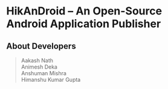 # HikAnDroid – An Open-Source Android Application Publisher
## About Developers
> Aakash Nath\
> Animesh Deka\
> Anshuman Mishra\
> Himanshu Kumar Gupta